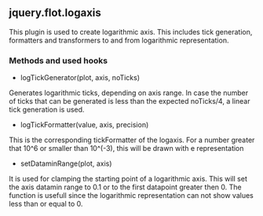 ## jquery.flot.logaxis
This plugin is used to create logarithmic axis. This includes tick generation,
formatters and transformers to and from logarithmic representation.

### Methods and used hooks


- logTickGenerator(plot, axis, noTicks)

Generates logarithmic ticks, depending on axis range.
In case the number of ticks that can be generated is less than the expected noTicks/4,
a linear tick generation is used.


- logTickFormatter(value, axis, precision)

This is the corresponding tickFormatter of the logaxis.
For a number greater that 10^6 or smaller than 10^(-3), this will be drawn
with e representation


- setDataminRange(plot, axis)

It is used for clamping the starting point of a logarithmic axis.
This will set the axis datamin range to 0.1 or to the first datapoint greater then 0.
The function is usefull since the logarithmic representation can not show
values less than or equal to 0.
